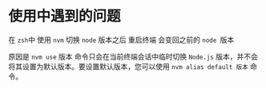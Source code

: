 # 使用中遇到的问题

在 `zsh`中 使用 `nvm` 切换 `node` 版本之后 重启终端 会变回之前的 `node `版本

原因是 `nvm use` 版本 命令只会在当前终端会话中临时切换 `Node.js` 版本，并不会将其设置为默认版本。要设置默认版本，您可以使用 `nvm alias default 版本` 命令。
